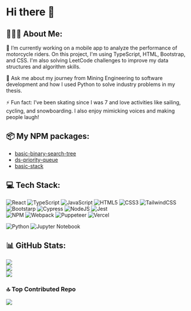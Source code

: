 # Hi there 👋

## 👩🏻‍💻 About Me:
🔭 I’m currently working on a mobile app to analyze the performance of motorcycle riders. On this project, I'm using TypeScript, HTML, Bootstrap, and CSS. I'm also solving LeetCode challenges to improve my data structures and algorithm skills.

💬 Ask me about my journey from Mining Engineering to software development and how I used Python to solve industry problems in my thesis.

⚡ Fun fact: I’ve been skating since I was 7 and love activities like sailing, cycling, and snowboarding. I also enjoy mimicking voices and making people laugh!

## 📦 My NPM packages:
- [basic-binary-search-tree](https://www.npmjs.com/package/basic-binary-search-tree)
- [ds-priority-queue](https://www.npmjs.com/package/ds-priority-queue?activeTab=readme)
- [basic-stack](https://www.npmjs.com/package/basic-stack?activeTab=readme)

## 💻 Tech Stack:
![React](https://img.shields.io/badge/react-%2320232a.svg?style=for-the-badge&logo=react&logoColor=%2361DAFB) ![TypeScript](https://img.shields.io/badge/typescript-%23007ACC.svg?style=for-the-badge&logo=typescript&logoColor=white) ![JavaScript](https://img.shields.io/badge/javascript-%23323330.svg?style=for-the-badge&logo=javascript&logoColor=%23F7DF1E) ![HTML5](https://img.shields.io/badge/html5-%23E34F26.svg?style=for-the-badge&logo=html5&logoColor=white) ![CSS3](https://img.shields.io/badge/css3-%231572B6.svg?style=for-the-badge&logo=css3&logoColor=white) ![TailwindCSS](https://img.shields.io/badge/tailwindcss-%2338B2AC.svg?style=for-the-badge&logo=tailwind-css&logoColor=white) ![Bootstarp](https://img.shields.io/badge/Bootstrap-563D7C?style=for-the-badge&logo=bootstrap&logoColor=white) ![Cypress](https://img.shields.io/badge/-cypress-%23E5E5E5?style=for-the-badge&logo=cypress&logoColor=058a5e) ![NodeJS](https://img.shields.io/badge/node.js-6DA55F?style=for-the-badge&logo=node.js&logoColor=white) ![Jest](https://img.shields.io/badge/-jest-%23C21325?style=for-the-badge&logo=jest&logoColor=white) 	
 ![NPM](https://img.shields.io/badge/NPM-%23CB3837.svg?style=for-the-badge&logo=npm&logoColor=white) ![Webpack](https://img.shields.io/badge/webpack-%238DD6F9.svg?style=for-the-badge&logo=webpack&logoColor=black) ![Puppeteer](https://img.shields.io/badge/Puppeteer-white.svg?style=for-the-badge&logo=Puppeteer&logoColor=black) ![Vercel](https://img.shields.io/badge/vercel-%23000000.svg?style=for-the-badge&logo=vercel&logoColor=white)

![Python](https://img.shields.io/badge/python-3670A0?style=for-the-badge&logo=python&logoColor=ffdd54) ![Jupyter Notebook](https://img.shields.io/badge/jupyter-%23FA0F00.svg?style=for-the-badge&logo=jupyter&logoColor=white)	


## 📊 GitHub Stats:
![](https://github-readme-stats.vercel.app/api?username=BusraTemizyurek&theme=gotham&hide_border=true&include_all_commits=true&count_private=true&hide_rank=true)<br/>
![](https://github-readme-streak-stats.herokuapp.com/?user=BusraTemizyurek&theme=gotham&hide_border=true)<br/>
![](https://github-readme-stats.vercel.app/api/top-langs/?username=BusraTemizyurek&theme=gotham&hide_border=true&include_all_commits=true&count_private=true&layout=compact)

### 🔝 Top Contributed Repo
![](https://github-contributor-stats.vercel.app/api?username=BusraTemizyurek&limit=5&theme=dark&combine_all_yearly_contributions=true)

